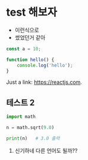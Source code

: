 # test 해보자

- 이런식으로
- 썼었던거 같아

```js
const a = 10;

function hello() {
	console.log('hello');
}
```

Just a link: https://reactjs.com.

## 테스트 2

```py
import math

n = math.sqrt(9.0)

print(n)   # 3.0 출력
```

1. 신기하네 다른 언어도 될까??
